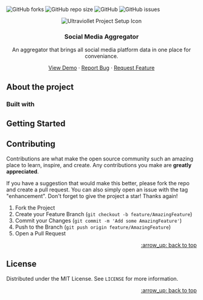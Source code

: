 ![GitHub forks](https://img.shields.io/github/forks/Carlos-860/Social-Media-Aggregator?style=social)
![GitHub repo size](https://img.shields.io/github/repo-size/Carlos-860/Social-Media-Aggregator)
![GitHub](https://img.shields.io/github/license/Carlos-860/Social-Media-Aggregator)
![GitHub issues](https://img.shields.io/github/issues/Carlos-860/Social-Media-Aggregator)

<div align="center">
    <img alt="Ultraviollet Project Setup Icon" src="https://img.icons8.com/ultraviolet/40/000000/project-setup.png"/>
    <h3>Social Media Aggregator</h3>
    <p>An aggregator that brings all social media platform data in one place for conveniance.</p>
    <a href="#">View Demo</a> &#183; <a href="#">Report Bug</a> &#183; <a href="#">Request Feature</a>
</div>

## About the project

### Built with

## Getting Started

<!-- CONTRIBUTING -->

## Contributing

Contributions are what make the open source community such an amazing place to learn, inspire, and create. Any contributions you make are **greatly appreciated**.

If you have a suggestion that would make this better, please fork the repo and create a pull request. You can also simply open an issue with the tag "enhancement".
Don't forget to give the project a star! Thanks again!

1. Fork the Project
2. Create your Feature Branch (`git checkout -b feature/AmazingFeature`)
3. Commit your Changes (`git commit -m 'Add some AmazingFeature'`)
4. Push to the Branch (`git push origin feature/AmazingFeature`)
5. Open a Pull Request

<p align="right"><a href="#top">:arrow_up: back to top</a></p>

<!-- LICENSE -->

## License

Distributed under the MIT License. See `LICENSE` for more information.

<p align="right"><a href="#top">:arrow_up: back to top</a></p>
